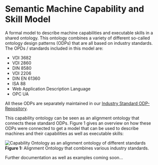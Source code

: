 # Semantic Machine Capability and Skill Model

A formal model to describe machine capabilities and executable skills in a shared ontology. This ontology combines a variety of different so-called ontology design patterns (ODPs) that are all based on industry standards. The OPDs / standards included in this model are:
* VDI 3682
* VDI 2860
* DIN 8580
* VDI 2206
* DIN EN 61360
* ISA 88
* Web Application Description Language
* OPC UA

All these ODPs are separately maintained in our [Industry Standard ODP-Repository](https://github.com/hsu-aut/Industrial-Standard-Ontology-Design-Patterns/tree/master). 

This capability ontology can be seen as an alignment ontology that connects these standard ODPs. Figure 1 gives an overview on how these ODPs were connected to get a model that can be used to describe machines and their capabilities as well as executable skills:

![Capability Ontology as an alignment ontology of different standards](https://github.com/aljoshakoecher/machine-capability-model/blob/documentation/images/images/AlignmentOntology.png?raw=true)
**Figure 1:** Alignment Ontology that combines various industry standards.

Further documentation as well as examples coming soon...
